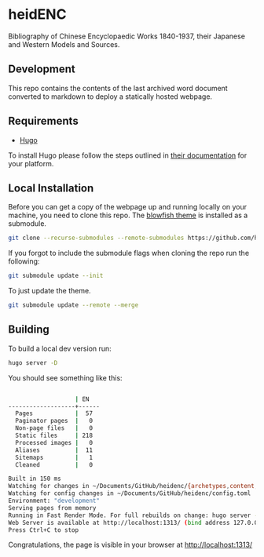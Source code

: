 # heidENC

Bibliography of Chinese Encyclopaedic Works 1840-1937, their Japanese and Western Models and Sources.

<!-- TODO(DP): Link heiData see #6 -->

## Development

This repo contains the contents of the last archived word document converted to markdown to deploy a statically hosted webpage.

<!-- TODO(DP): Contributions -->

## Requirements

- [Hugo](https://gohugo.io)

To install Hugo please follow the steps outlined in [their documentation](https://gohugo.io/getting-started/installing/) for your platform.  

## Local Installation

Before you can get a copy of the webpage up and running locally on your machine, you need to clone this repo. The [blowfish theme](https://github.com/nunocoracao/blowfish/) is installed as a submodule.

```bash
git clone --recurse-submodules --remote-submodules https://github.com/hcts-hra/heidenc.git
```

If you forgot to include the submodule flags when cloning the repo run the following:

```bash
git submodule update --init
```

To just update the theme.

```bash
git submodule update --remote --merge
```

## Building

To build a local dev version run:

```bash
hugo server -D  
```

You should see something like this:

```bash

                   | EN   
-------------------+------
  Pages            |  57  
  Paginator pages  |   0  
  Non-page files   |   0  
  Static files     | 218  
  Processed images |   0  
  Aliases          |  11  
  Sitemaps         |   1  
  Cleaned          |   0  

Built in 150 ms
Watching for changes in ~/Documents/GitHub/heidenc/{archetypes,content,static,themes}
Watching for config changes in ~/Documents/GitHub/heidenc/config.toml
Environment: "development"
Serving pages from memory
Running in Fast Render Mode. For full rebuilds on change: hugo server --disableFastRender
Web Server is available at http://localhost:1313/ (bind address 127.0.0.1)
Press Ctrl+C to stop
```

Congratulations, the page is visible in your browser at [http://localhost:1313/](http://localhost:1313/)